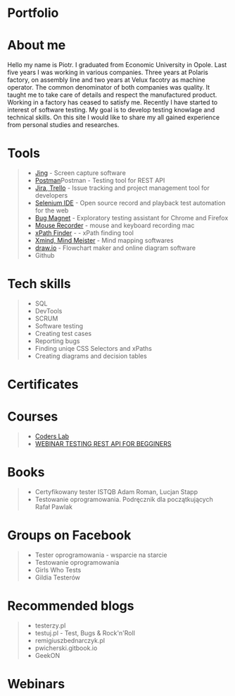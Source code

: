 # Portfolio

# About me
Hello my name is Piotr. I graduated from Economic University in Opole. Last five years I was working in various companies. Three years at Polaris factory, on assembly line and two years at Velux facotry as machine operator. The common denominator of both companies was quality. It taught me to take care of details and respect the manufactured product. Working in a factory has ceased to satisfy me. Recently I have started to interest of software testing. My goal is to develop testing knowlage and technical skills. On this site I would like to share my all gained experience from personal studies and researches. 
# Tools
> - [Jing](https://www.techsmith.com/jing-tool.html) - Screen capture software
> - [Postman](https://www.postman.com/)Postman - Testing tool for REST API
> - [Jira, Trello](https://www.atlassian.com/pl/software/jira) - Issue tracking and project management tool for developers
> - [Selenium IDE](https://chrome.google.com/webstore/detail/selenium-ide/mooikfkahbdckldjjndioackbalphokd) - Open source record and playback test automation for the web
> - [Bug Magnet](https://chrome.google.com/webstore/detail/bug-magnet/efhedldbjahpgjcneebmbolkalbhckfi?hl=pl) - Exploratory testing assistant for Chrome and Firefox
> - [Mouse Recorder](https://www.mouserecorder.com/) - mouse and keyboard recording mac
> - [xPath Finder](https://chrome.google.com/webstore/detail/xpath-finder/ihnknokegkbpmofmafnkoadfjkhlogph) - - xPath finding tool
> - [Xmind, Mind Meister](https://www.mindmeister.com/) - Mind mapping softwares
> - [draw.io](https://app.diagrams.net/) - Flowchart maker and online diagram software
> - Github
# Tech skills
> - SQL
> - DevTools
> - SCRUM
> - Software testing
> - Creating test cases
> - Reporting bugs
> - Finding uniqe CSS Selectors and xPaths
> - Creating diagrams and decision tables
# Certificates
# Courses
> - [Coders Lab](https://coderslab.pl/pl/tester-manualny) 
> - [WEBINAR TESTING REST API FOR BEGGINERS](https://www.youtube.com/watch?v=G2S82goFZaU&ab_channel=Testerprogramuje) 
# Books
> - Certyfikowany tester ISTQB Adam Roman, Lucjan Stapp
> - Testowanie oprogramowania. Podręcznik dla początkujących Rafał Pawlak
# Groups on Facebook
> - Tester oprogramowania - wsparcie na starcie
> - Testowanie oprogramowania
> - Girls Who Tests
> - Gildia Testerów
# Recommended blogs
> - testerzy.pl
> - testuj.pl - Test, Bugs & Rock'n'Roll
> - remigiuszbednarczyk.pl
> - pwicherski.gitbook.io
> - GeekON
# Webinars
